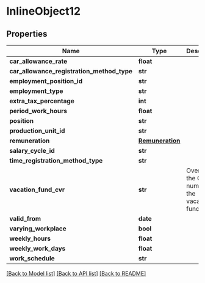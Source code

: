 # InlineObject12

## Properties
Name | Type | Description | Notes
------------ | ------------- | ------------- | -------------
**car_allowance_rate** | **float** |  | [optional] 
**car_allowance_registration_method_type** | **str** |  | [optional] 
**employment_position_id** | **str** |  | [optional] 
**employment_type** | **str** |  | 
**extra_tax_percentage** | **int** |  | [optional] 
**period_work_hours** | **float** |  | [optional] 
**position** | **str** |  | 
**production_unit_id** | **str** |  | 
**remuneration** | [**Remuneration**](Remuneration.md) |  | 
**salary_cycle_id** | **str** |  | 
**time_registration_method_type** | **str** |  | 
**vacation_fund_cvr** | **str** | Override the CVR number of the vacation fund. | [optional] 
**valid_from** | **date** |  | 
**varying_workplace** | **bool** |  | 
**weekly_hours** | **float** |  | 
**weekly_work_days** | **float** |  | 
**work_schedule** | **str** |  | [optional] 

[[Back to Model list]](../README.md#documentation-for-models) [[Back to API list]](../README.md#documentation-for-api-endpoints) [[Back to README]](../README.md)


